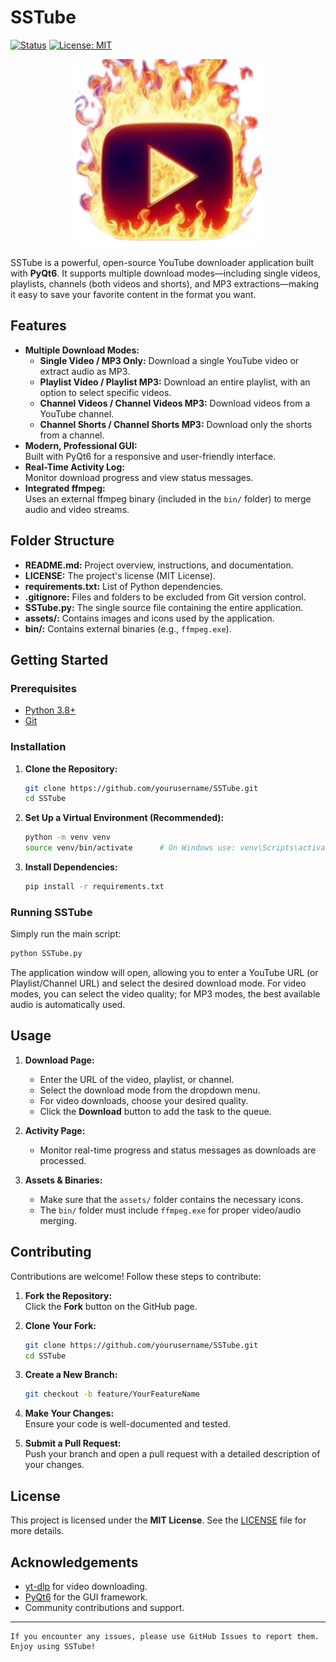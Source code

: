 # SSTube

[![Status](https://img.shields.io/badge/status-active-47c219.svg)](https://github.com/UKR-PROJECTS/SSTube)
[![License: MIT](https://img.shields.io/badge/License-MIT-yellow.svg)](LICENSE)

<p align="center">
  <img src="assets/Favicon.png" width="300" height="300" alt="SSTube Icon" />
</p>

SSTube is a powerful, open-source YouTube downloader application built with **PyQt6**. It supports multiple download modes—including single videos, playlists, channels (both videos and shorts), and MP3 extractions—making it easy to save your favorite content in the format you want.

## Features

- **Multiple Download Modes:**
  - **Single Video / MP3 Only:** Download a single YouTube video or extract audio as MP3.
  - **Playlist Video / Playlist MP3:** Download an entire playlist, with an option to select specific videos.
  - **Channel Videos / Channel Videos MP3:** Download videos from a YouTube channel.
  - **Channel Shorts / Channel Shorts MP3:** Download only the shorts from a channel.
- **Modern, Professional GUI:**  
  Built with PyQt6 for a responsive and user-friendly interface.
- **Real-Time Activity Log:**  
  Monitor download progress and view status messages.
- **Integrated ffmpeg:**  
  Uses an external ffmpeg binary (included in the `bin/` folder) to merge audio and video streams.

## Folder Structure
- **README.md:** Project overview, instructions, and documentation.
- **LICENSE:** The project's license (MIT License).
- **requirements.txt:** List of Python dependencies.
- **.gitignore:** Files and folders to be excluded from Git version control.
- **SSTube.py:** The single source file containing the entire application.
- **assets/:** Contains images and icons used by the application.
- **bin/:** Contains external binaries (e.g., `ffmpeg.exe`).

## Getting Started

### Prerequisites

- [Python 3.8+](https://www.python.org/downloads/)
- [Git](https://git-scm.com/)

### Installation

1. **Clone the Repository:**

   ```bash
   git clone https://github.com/yourusername/SSTube.git
   cd SSTube
   ```

2. **Set Up a Virtual Environment (Recommended):**

   ```bash
   python -m venv venv
   source venv/bin/activate      # On Windows use: venv\Scripts\activate
   ```

3. **Install Dependencies:**

   ```bash
   pip install -r requirements.txt
   ```

### Running SSTube

Simply run the main script:

```bash
python SSTube.py
```

The application window will open, allowing you to enter a YouTube URL (or Playlist/Channel URL) and select the desired download mode. For video modes, you can select the video quality; for MP3 modes, the best available audio is automatically used.

## Usage

1. **Download Page:**  
   - Enter the URL of the video, playlist, or channel.
   - Select the download mode from the dropdown menu.
   - For video downloads, choose your desired quality.
   - Click the **Download** button to add the task to the queue.

2. **Activity Page:**  
   - Monitor real-time progress and status messages as downloads are processed.
  
3. **Assets & Binaries:**  
   - Make sure that the `assets/` folder contains the necessary icons.
   - The `bin/` folder must include `ffmpeg.exe` for proper video/audio merging.

## Contributing

Contributions are welcome! Follow these steps to contribute:

1. **Fork the Repository:**  
   Click the **Fork** button on the GitHub page.

2. **Clone Your Fork:**

   ```bash
   git clone https://github.com/yourusername/SSTube.git
   cd SSTube
   ```

3. **Create a New Branch:**

   ```bash
   git checkout -b feature/YourFeatureName
   ```

4. **Make Your Changes:**  
   Ensure your code is well-documented and tested.

5. **Submit a Pull Request:**  
   Push your branch and open a pull request with a detailed description of your changes.

## License

This project is licensed under the **MIT License**. See the [LICENSE](LICENSE) file for more details.

## Acknowledgements

- [yt-dlp](https://github.com/yt-dlp/yt-dlp) for video downloading.
- [PyQt6](https://www.riverbankcomputing.com/software/pyqt/intro) for the GUI framework.
- Community contributions and support.

---


```
If you encounter any issues, please use GitHub Issues to report them. Enjoy using SSTube!

